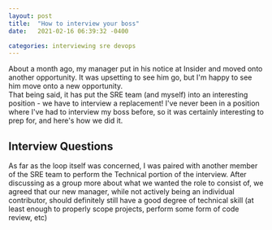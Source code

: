 ```yaml
---
layout: post
title:  "How to interview your boss"
date:   2021-02-16 06:39:32 -0400

categories: interviewing sre devops
---
```


About a month ago, my manager put in his notice at Insider and moved onto another opportunity. It was upsetting to see him go, but I'm happy to see him move onto a new opportunity.    
That being said, it has put the SRE team (and myself) into an interesting position - we have to interview a replacement! I've never been in a position where I've had to interview my boss before, so it was certainly interesting to prep for, and here's how we did it.


## Interview Questions
As far as the loop itself was concerned, I was paired with another member of the SRE team to perform the Technical portion of the interview. After discussing as a group more about what we wanted the role to consist of, we agreed that our new manager, while not actively being an individual contributor, should definitely still have a good degree of technical skill (at least enough to properly scope projects, perform some form of code review, etc)
